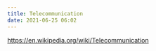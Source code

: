 ```yaml
---
title: Telecommunication
date: 2021-06-25 06:02
---
```


https://en.wikipedia.org/wiki/Telecommunication
